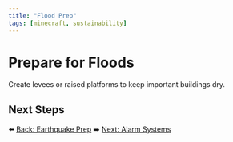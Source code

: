 ```yaml
---
title: "Flood Prep"
tags: [minecraft, sustainability]
---
```

# Prepare for Floods

Create levees or raised platforms to keep important buildings dry.

## Next Steps

⬅️ [Back: Earthquake Prep](/sustainability_lab/Day-2/03_earthquake)
➡️ [Next: Alarm Systems](/sustainability_lab/Day-2/05_alarm_system)
